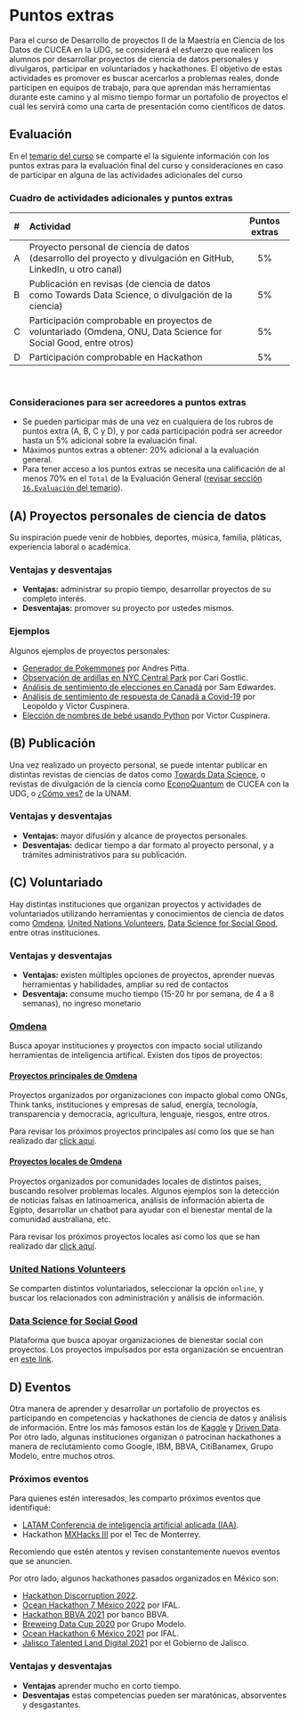 # Puntos extras
Para el curso de Desarrollo de proyectos II de la Maestría en Ciencia de los Datos de CUCEA en la UDG, se considerará el esfuerzo que realicen los alumnos por desarrollar proyectos de ciencia de datos personales y divulgaros, participar en voluntariados y hackathones. El objetivo de estas actividades es promover es buscar acercarlos a problemas reales, donde participen en equipos de trabajo, para que aprendan más herramientas durante este camino y al mismo tiempo formar un portafolio de proyectos el cuál les servirá como una carta de presentación como científicos de datos.

## Evaluación

En el [temario del curso](https://github.com/vcuspinera/UDG_MCD_Project_Dev_II/blob/main/docs/Temario_IH602.pdf) se comparte el la siguiente información con los puntos extras para la evaluación final del curso y consideraciones en caso de participar en alguna de las actividades adicionales del curso

### Cuadro de actividades adicionales y puntos extras

|#|Actividad|Puntos extras|
|:---|:---|:---:|
|A| Proyecto personal de ciencia de datos (desarrollo del proyecto y divulgación en GitHub, LinkedIn, u otro canal)| 5%|
|B| Publicación en revisas (de ciencia de datos como Towards Data Science, o divulgación de la ciencia)|5%|
|C| Participación comprobable en proyectos de voluntariado (Omdena, ONU, Data Science for Social Good, entre otros)|5%|
|D| Participación comprobable en Hackathon|5%|

<br>

### Consideraciones para ser acreedores a puntos extras
- Se pueden participar más de una vez en cualquiera de los rubros de puntos extra (A, B, C y D), y por cada participación podrá ser acreedor hasta un 5% adicional sobre la evaluación final.
- Máximos puntos extras a obtener: 20% adicional a la evaluación general.
- Para tener acceso a los puntos extras se necesita una calificación de al menos 70% en el `Total` de la Evaluación General ([revisar sección `16.Evaluación` del temario](https://github.com/vcuspinera/UDG_MCD_Project_Dev_II/blob/main/docs/Temario_IH602.pdf)).

## (A) Proyectos personales de ciencia de datos
Su inspiración puede venir de hobbies, deportes, música, familia, pláticas, experiencia laboral o académica.

### Ventajas y desventajas
- __Ventajas:__ administrar su propio tiempo, desarrollar proyectos de su completo interés.
- __Desventajas:__ promover su proyecto por ustedes mismos.

### Ejemplos
Algunos ejemplos de proyectos personales:
- [Generador de Pokemmones](https://andrespitta.github.io/Pokemon-generator/) por Andres Pitta.
- [Observación de ardillas en NYC Central Park](https://squirrel-park-cgostic.herokuapp.com) por Cari Gostlic.
- [Análisis de sentimiento de elecciones en Canadá](https://github.com/SamEdwardes/sentiment-cdn-election) por Sam Edwardes.
- [Análisis de sentimiento de respuesta de Canadá a Covid-19](https://www.linkedin.com/pulse/canada-response-covid-19-victor-cuspinera/) por Leopoldo y Victor Cuspinera.
- [Elección de nombres de bebé usando Python](https://github.com/vcuspinera/Baby_names) por Victor Cuspinera.

## (B) Publicación
Una vez realizado un proyecto personal, se puede intentar publicar en distintas revistas de ciencias de datos como [Towards Data Science](https://towardsdatascience.com), o revistas de divulgación de la ciencia como [EconoQuantum](https://econoquantum.cucea.udg.mx/index.php/EQ/index) de CUCEA con la UDG, o [¿Cómo ves?](http://www.comoves.unam.mx) de la UNAM.

### Ventajas y desventajas
- __Ventajas:__ mayor difusión y alcance de proyectos personales.
- __Desventajas:__ dedicar tiempo a dar formato al proyecto personal, y a trámites administrativos para su publicación.

## (C) Voluntariado
Hay distintas instituciones que organizan proyectos y actividades de voluntariados utilizando herramientas y conocimientos de ciencia de datos como [Omdena](https://omdena.com), [United Nations Volunteers](https://app.unv.org/?type=online), [Data Science for Social Good](https://www.solveforgood.org), entre otras instituciones.

### Ventajas y desventajas
- __Ventajas:__ existen múltiples opciones de proyectos, aprender nuevas herramientas y habilidades, ampliar su red de contactos
- __Desventaja:__ consume mucho tiempo (15-20 hr por semana, de 4 a 8 semanas), no ingreso monetario

### [Omdena](https://omdena.com)
Busca apoyar instituciones y proyectos con impacto social utilizando herramientas de inteligencia artifical. Existen dos tipos de proyectos:

#### [Proyectos principales de Omdena](https://omdena.com/projects)
Proyectos organizados por organizaciones con impacto global como ONGs, Think tanks, instituciones y empresas de salud, energía, tecnología, transparencia y democracia, agricultura, lenguaje, riesgos, entre otros.

Para revisar los próximos proyectos principales así como los que se han realizado dar [click aquí](https://omdena.com/projects).

#### [Proyectos locales de Omdena](https://omdena.com/chapters/)
Proyectos organizados por comunidades locales de distintos países, buscando resolver problemas locales. Algunos ejemplos son la detección de noticias falsas en latinoamerica, análisis de información abierta de Egipto, desarrollar un chatbot para ayudar con el bienestar mental de la comunidad australiana, etc.

Para revisar los próximos proyectos locales así como los que se han realizado dar [click aquí](https://omdena.com/chapters/).

### [United Nations Volunteers](https://app.unv.org/?type=online)
Se comparten distintos voluntariados, seleccionar la opción `online`, y buscar los relacionados con administración y análisis de información.

### [Data Science for Social Good](https://www.solveforgood.org)
Plataforma que busca apoyar organizaciones de bienestar social con proyectos. Los proyectos impulsados por esta organización se encuentran en [este link](https://www.solveforgood.org/proj/).

## D) Eventos
Otra manera de aprender y desarrollar un portafolio de proyectos es participando en competencias y hackathones de ciencia de datos y análisis de información. Entre los más famosos están los de [Kaggle](https://www.kaggle.com/competitions) y [Driven Data](https://www.drivendata.org/competitions/). Por otro lado, algunas instituciones organizan o patrocinan hackathones a manera de reclutamiento como Google, IBM, BBVA, CitiBanamex, Grupo Modelo, entre muchos otros.

### Próximos eventos
Para quienes estén interesados, les comparto próximos eventos que identifiqué:
- [LATAM Conferencia de inteligencia artificial aplicada (IAA)](https://www.latam-ai.com).
- Hackathon [MXHacks III](https://mxhacks-iii.devpost.com) por el Tec de Monterrey.

Recomiendo que estén atentos y revisen constantemente nuevos eventos que se anuncien.

Por otro lado, algunos hackathones pasados organizados en México son:
- [Hackathon Discorruption 2022](https://discorruption.mx).
- [Ocean Hackathon 7 México 2022](https://www.campusmer.fr/cities-mexico-city-4377-10-0-0.html) por IFAL.
- [Hackathon BBVA 2021](https://openinnovation.bbva.com/es/evento/hackathon-bbva-2021) por banco BBVA.
- [Breweing Data Cup 2020](https://www.facebook.com/brewingdatacup/) por Grupo Modelo.
- [Ocean Hackathon 6 México 2021](https://ifal.mx/ciencias/ocean-hackathon-mexico) por IFAL.
- [Jalisco Talented Land Digital 2021](https://www.talent-land.mx/en/home/) por el Gobierno de Jalisco.

### Ventajas y desventajas
- __Ventajas__ aprender mucho en corto tiempo.
- __Desventajas__ estas competencias pueden ser maratónicas, absorventes y desgastantes.